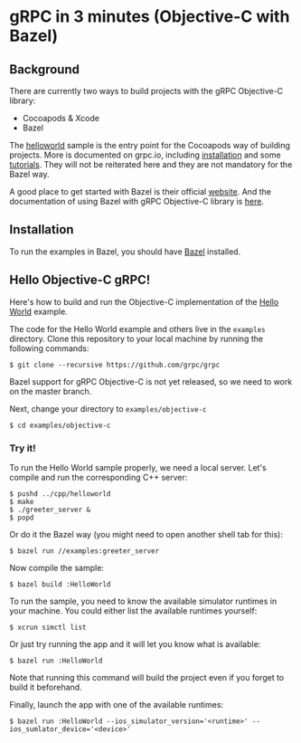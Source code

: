 # gRPC in 3 minutes (Objective-C with Bazel)

## Background
There are currently two ways to build projects with the gRPC Objective-C library:
* Cocoapods & Xcode
* Bazel

The [helloworld](helloworld) sample is the entry point for the Cocoapods way of building projects. More is documented on grpc.io, including [installation](https://grpc.io/docs/quickstart/objective-c/) and some [tutorials](https://grpc.io/docs/tutorials/basic/objective-c/). They will not be reiterated here and they are not mandatory for the Bazel way.

A good place to get started with Bazel is their official [website](https://bazel.build). And the documentation of using Bazel with gRPC Objective-C library is [here](https://github.com/grpc/proposal/blob/master/L56-objc-bazel-support.md).

## Installation
To run the examples in Bazel, you should have [Bazel](https://docs.bazel.build/versions/master/install-os-x.html) installed.

## Hello Objective-C gRPC!
Here's how to build and run the Objective-C implementation of the [Hello World](helloworld) example.

The code for the Hello World example and others live in the `examples` directory. Clone this repository to your local machine by running the following commands:
```shell
$ git clone --recursive https://github.com/grpc/grpc
```

Bazel support for gRPC Objective-C is not yet released, so we need to work on the master branch.

Next, change your directory to `examples/objective-c`
```shell
$ cd examples/objective-c
```

### Try it!
To run the Hello World sample properly, we need a local server. Let's compile and run the corresponding C++ server:
```shell
$ pushd ../cpp/helloworld
$ make
$ ./greeter_server &
$ popd
```
Or do it the Bazel way (you might need to open another shell tab for this):
```shell
$ bazel run //examples:greeter_server
```

Now compile the sample:
```shell
$ bazel build :HelloWorld
```
To run the sample, you need to know the available simulator runtimes in your machine. You could either list the available runtimes yourself:
```shell
$ xcrun simctl list
```
Or just try running the app and it will let you know what is available:
```shell
$ bazel run :HelloWorld
```
Note that running this command will build the project even if you forget to build it beforehand.

Finally, launch the app with one of the available runtimes:
```shell
$ bazel run :HelloWorld --ios_simulator_version='<runtime>' --ios_sumlator_device='<device>'
```